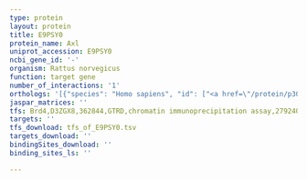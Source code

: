 ```yaml
---
type: protein
layout: protein
title: E9PSY0
protein_name: Axl
uniprot_accession: E9PSY0
ncbi_gene_id: '-'
organism: Rattus norvegicus
function: target gene
number_of_interactions: '1'
orthologs: '[{"species": "Homo sapiens", "id": ["<a href=\"/protein/p30530\">P30530</a>"]}, {"species": "Mus musculus", "id": ["<a href=\"/protein/q00993\">Q00993</a>"]}]'
jaspar_matrices: ''
tfs: Brd4,D3ZGX8,362844,GTRD,chromatin immunoprecipitation assay,27924024%5Buid%5D,No
targets: ''
tfs_download: tfs_of_E9PSY0.tsv
targets_download: ''
bindingSites_download: ''
binding_sites_ls: ''

---
```


